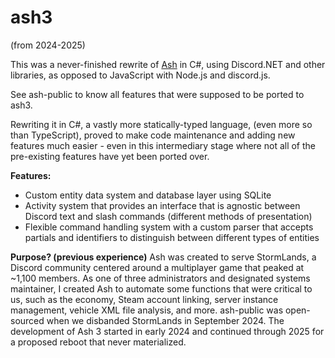 # ash3

(from 2024-2025)

This was a never-finished rewrite of [Ash](https://github.com/gmhater73/ash-public) in C#, using Discord.NET and other libraries, as opposed to JavaScript with Node.js and discord.js.

See ash-public to know all features that were supposed to be ported to ash3.

Rewriting it in C#, a vastly more statically-typed language, (even more so than TypeScript), proved to make code maintenance and adding new features much easier - even in this intermediary stage where not all of the pre-existing features have yet been ported over.

**Features:**
* Custom entity data system and database layer using SQLite
* Activity system that provides an interface that is agnostic between Discord text and slash commands (different methods of presentation)
* Flexible command handling system with a custom parser that accepts partials and identifiers to distinguish between different types of entities

**Purpose? (previous experience)**
Ash was created to serve StormLands, a Discord community centered around a multiplayer game that peaked at ~1,100 members. As one of three administrators and designated systems maintainer, I created Ash to automate some functions that were critical to us, such as the economy, Steam account linking, server instance management, vehicle XML file analysis, and more. ash-public was open-sourced when we disbanded StormLands in September 2024. The development of Ash 3 started in early 2024 and continued through 2025 for a proposed reboot that never materialized.
